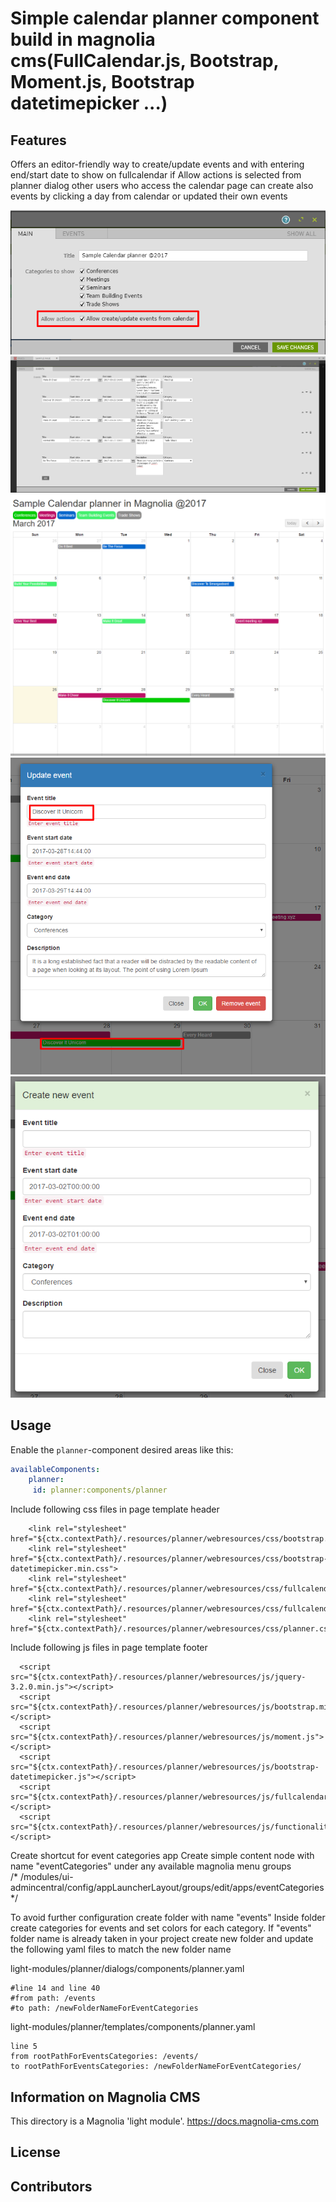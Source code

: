 # Simple calendar planner component build in magnolia cms(FullCalendar.js, Bootstrap, Moment.js, Bootstrap datetimepicker  ...)

<!--
Simple calendar planner component build in magnolia cms(FullCalendar, Bootstrap,  ...)
Allow  users creating/update events,
-->


## Features
Offers an editor-friendly way to create/update events and with entering end/start date to show on fullcalendar
if Allow actions is selected from planner dialog other users who access the calendar page can create also events by clicking a day from 
calendar or updated their own events

![planner-dialog-actions](screenshots/planner-dialog-actions.png)
![events-in-dialog](screenshots/events-in-dialog-planner.png)
![calendar-view](screenshots/calendar-view-events.png)
![event-update](screenshots/update-event.png)
![event-new](screenshots/new-event.png)

<!--
Provide a list of the key features this module provides for content
authors, or whoever the primary user is. For a component template,
consider providing screenshots of the rendered component and the
component dialog.
-->


## Usage
Enable the `planner`-component  desired areas like this:<br/>
   ```yaml
   availableComponents:
       planner:
        id: planner:components/planner
   ```
Include following css files in page template header
```
    <link rel="stylesheet" href="${ctx.contextPath}/.resources/planner/webresources/css/bootstrap.min.css">
    <link rel="stylesheet" href="${ctx.contextPath}/.resources/planner/webresources/css/bootstrap-datetimepicker.min.css">
    <link rel="stylesheet" href="${ctx.contextPath}/.resources/planner/webresources/css/fullcalendar.min.css">
    <link rel="stylesheet" href="${ctx.contextPath}/.resources/planner/webresources/css/fullcalendar.print.css">
    <link rel="stylesheet" href="${ctx.contextPath}/.resources/planner/webresources/css/planner.css">
   ```
Include following js files in page template footer
```
  <script src="${ctx.contextPath}/.resources/planner/webresources/js/jquery-3.2.0.min.js"></script>
  <script src="${ctx.contextPath}/.resources/planner/webresources/js/bootstrap.min.js"></script>
  <script src="${ctx.contextPath}/.resources/planner/webresources/js/moment.js"></script>
  <script src="${ctx.contextPath}/.resources/planner/webresources/js/bootstrap-datetimepicker.js"></script>
  <script src="${ctx.contextPath}/.resources/planner/webresources/js/fullcalendar.min.js"></script>
  <script src="${ctx.contextPath}/.resources/planner/webresources/js/functionality.js"></script>
```
Create shortcut for event categories app
Create simple content node with name "eventCategories" under any available magnolia menu groups <br/>
/* /modules/ui-admincentral/config/appLauncherLayout/groups/edit/apps/eventCategories */


To avoid further configuration create folder with name "events" Inside folder create categories for events and set colors for each category. If "events" folder name is already taken in your project create new folder and update the following yaml files to match the new folder name

light-modules/planner/dialogs/components/planner.yaml
```
#line 14 and line 40
#from path: /events
#to path: /newFolderNameForEventCategories
```
light-modules/planner/templates/components/planner.yaml

```
line 5
from rootPathForEventsCategories: /events/
to rootPathForEventsCategories: /newFolderNameForEventCategories/
```
<!--
Provide details about how a developer can make the component template,
or other features provided by the light module, available to content
authors.

This can include any special instructions about webresources or
availability. This could include instructions on 3rd party dependencies
such as jquery.

Describe how a template can be configured with parameters if
applicable.
-->


## Information on Magnolia CMS

This directory is a Magnolia 'light module'.
https://docs.magnolia-cms.com


## License


## Contributors
